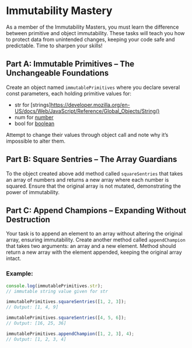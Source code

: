 # Immutability Mastery

As a member of the Immutability Masters, you must learn the difference between primitive and object immutability. These tasks will teach you how to protect data from unintended changes, keeping your code safe and predictable. Time to sharpen your skills!

## Part A: Immutable Primitives – The Unchangeable Foundations

Create an object named `immutablePrimitives` where you declare several const parameters, each holding primitive values for:

- str for [strings]https://developer.mozilla.org/en-US/docs/Web/JavaScript/Reference/Global_Objects/String()
- num for [number](https://developer.mozilla.org/en-US/docs/Web/JavaScript/Reference/Global_Objects/Number)
- bool for [boolean](https://developer.mozilla.org/en-US/docs/Web/JavaScript/Reference/Global_Objects/Boolean)

Attempt to change their values through object call and note why it’s impossible to alter them.

## Part B: Square Sentries – The Array Guardians

To the object created above add method called `squareSentries` that takes an array of numbers and returns a new array where each number is squared. Ensure that the original array is not mutated, demonstrating the power of immutability.

## Part C: Append Champions – Expanding Without Destruction

Your task is to append an element to an array without altering the original array, ensuring immutability. Create another method called `appendChampion` that takes two arguments: an array and a new element. Method should return a new array with the element appended, keeping the original array intact.

### Example:

```js
console.log(immutablePrimitives.str);
// immutable string value given for str

immutablePrimitives.squareSentries([1, 2, 3]);
// Output: [1, 4, 9]

immutablePrimitives.squareSentries([4, 5, 6]);
// Output: [16, 25, 36]

immutablePrimitives.appendChampion([1, 2, 3], 4);
// Output: [1, 2, 3, 4]
```
